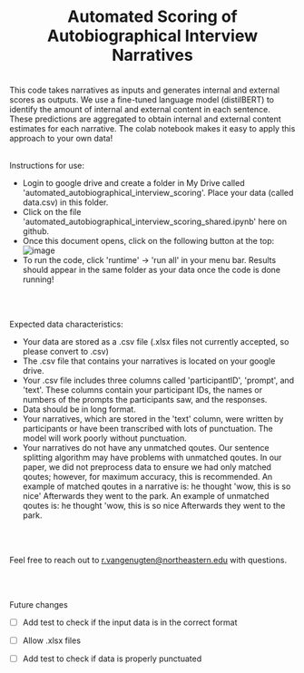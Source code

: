 <h1 align="center">Automated Scoring of Autobiographical Interview Narratives </h1>

<br />
This code takes narratives as inputs and generates internal and external scores as outputs. We  use a fine-tuned language model (distilBERT) to identify the amount of internal and external content in each sentence. These predictions are aggregated to obtain internal and external content estimates for each narrative. The colab notebook makes it easy to apply this approach to your own data!

<br />
<br />


Instructions for use:
  - Login to google drive and create a folder in My Drive called 'automated_autobiographical_interview_scoring'. Place your data (called data.csv) in this folder. 
  - Click on the file 'automated_autobiographical_interview_scoring_shared.ipynb' here on github.
  - Once this document opens, click on the following button at the top:
    <br />
    ![image](https://user-images.githubusercontent.com/43548396/149639845-ef10888e-0090-45c1-9062-bc6fbe09a18e.png)
    <br />
   - To run the code, click 'runtime' -> 'run all' in your menu bar. Results should appear in the same folder as your data once the code is done running! 

<br />
<br />


Expected data characteristics:
 - Your data are stored as a .csv file (.xlsx files not currently accepted, so please convert to .csv)
 - The .csv file that contains your narratives is located on your google drive.
 - Your .csv file includes three columns called 'participantID', 'prompt', and 'text'. These columns contain your participant IDs, the names or numbers of the prompts the participants saw, and the responses. 
 - Data should be in long format.
 - Your narratives, which are stored in the 'text' column, were written by participants or have been transcribed with lots of punctuation. The model will work poorly without punctuation.
 - Your narratives do not have any unmatched qoutes. Our sentence splitting algorithm may have problems with unmatched qoutes. In our paper, we did not preprocess data to ensure we had only matched qoutes; however, for maximum accuracy, this is recommended. An example of matched qoutes in a narrative is: he thought 'wow, this is so nice' Afterwards they went to the park. An example of unmatched qoutes is: he thought 'wow, this is so nice Afterwards they went to the park. 

<br />
<br />

Feel free to reach out to r.vangenugten@northeastern.edu with questions.

<br />
<br />

Future changes
- [ ] Add test to check if the input data is in the correct format
- [ ] Allow .xlsx files
- [ ] Add test to check if data is properly punctuated



